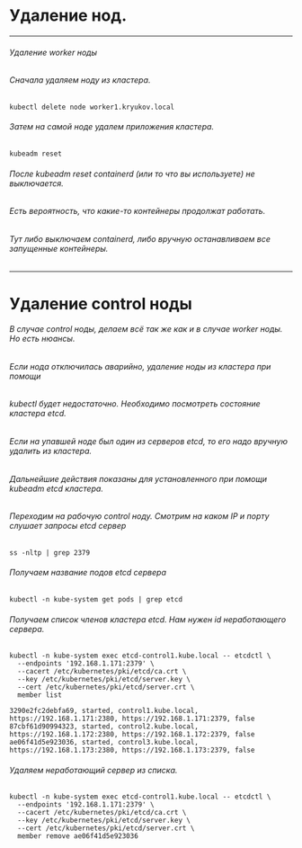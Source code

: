 # Удаление нод.

---
###### Удаление worker ноды
###### Сначала удаляем ноду из кластера.
```
kubectl delete node worker1.kryukov.local
```
###### Затем на самой ноде удалем приложения кластера.
```
kubeadm reset
```
###### После kubeadm reset containerd (или то что вы используете) не выключается.
###### Есть вероятность, что какие-то контейнеры продолжат работать.
###### Тут либо выключаем containerd, либо вручную останавливаем все запущенные контейнеры.

---
# Удаление control ноды

###### В случае control ноды, делаем всё так же как и в случае worker ноды. Но есть нюансы.
###### Если нода отключилась аварийно, удаление ноды из кластера при помощи 
###### kubectl будет недостаточно. Необходимо посмотреть состояние кластера etcd.
###### Если на упавшей ноде был один из серверов etcd, то его надо вручную удалить из кластера.

###### Дальнейшие действия показаны для установленного при помощи kubeadm etcd кластера. 
###### Переходим на рабочую control ноду. Смотрим на каком IP и порту слушает запросы etcd сервер
```
ss -nltp | grep 2379
```
###### Получаем название подов etcd сервера
```
kubectl -n kube-system get pods | grep etcd
```
###### Получаем список членов кластера etcd. Нам нужен id неработающего сервера.
```
kubectl -n kube-system exec etcd-control1.kube.local -- etcdctl \
  --endpoints '192.168.1.171:2379' \
  --cacert /etc/kubernetes/pki/etcd/ca.crt \
  --key /etc/kubernetes/pki/etcd/server.key \
  --cert /etc/kubernetes/pki/etcd/server.crt \
  member list

3290e2fc2debfa69, started, control1.kube.local, https://192.168.1.171:2380, https://192.168.1.171:2379, false
87cbf61d90994323, started, control2.kube.local, https://192.168.1.172:2380, https://192.168.1.172:2379, false
ae06f41d5e923036, started, control3.kube.local, https://192.168.1.173:2380, https://192.168.1.173:2379, false
```
###### Удаляем неработающий сервер из списка.
```
kubectl -n kube-system exec etcd-control1.kube.local -- etcdctl \
  --endpoints '192.168.1.171:2379' \
  --cacert /etc/kubernetes/pki/etcd/ca.crt \
  --key /etc/kubernetes/pki/etcd/server.key \
  --cert /etc/kubernetes/pki/etcd/server.crt \
  member remove ae06f41d5e923036
```


